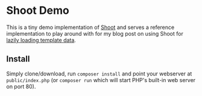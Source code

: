 # Shoot Demo

This is a tiny demo implementation of [Shoot](https://github.com/shootphp/shoot) and serves a reference implementation to play around with for my blog post on using Shoot for [lazily loading template data](https://erik.booij.me/lazily-loading-template-data-with-twig-shoot/).

## Install

Simply clone/download, run `composer install` and point your webserver at `public/index.php` (or `composer run` which will start PHP's built-in web server on port 80).

